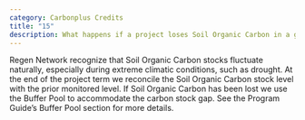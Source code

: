 ```yaml
---
category: Carbonplus Credits
title: "15"
description: What happens if a project loses Soil Organic Carbon in a given year?
---
```

Regen Network recognize that Soil Organic Carbon stocks fluctuate naturally, especially during extreme climatic conditions, such as drought. At the end of the project term we reconcile the Soil Organic Carbon stock level with the prior monitored level. If Soil Organic Carbon has been lost we use the Buffer Pool to accommodate the carbon stock gap. See the Program Guide’s Buffer Pool section for more details.